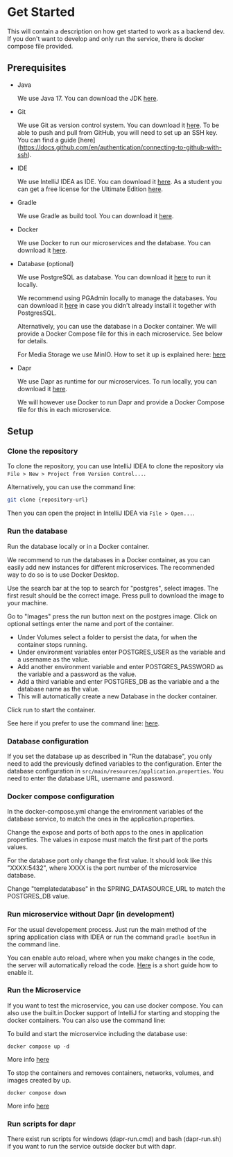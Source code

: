# Get Started

This will contain a description on how get started to work as a backend dev.
If you don't want to develop and only run the service, there is docker compose file provided.

## Prerequisites

- Java
  
  We use Java 17. You can download the JDK [here](https://www.oracle.com/java/technologies/downloads/#java17).
  
- Git

  We use Git as version control system. You can download it [here](https://git-scm.com/downloads). To be able to push and pull from GitHub, you will need to set up an SSH key. You can find a guide [here]  (https://docs.github.com/en/authentication/connecting-to-github-with-ssh).
  
- IDE

  We use IntelliJ IDEA as IDE. You can download it [here](https://www.jetbrains.com/idea/download/). As a student you can get a free license for the Ultimate Edition [here](https://www.jetbrains.com/community/education/#students).
  
- Gradle

  We use Gradle as build tool. You can download it [here](https://gradle.org/install/).
  
- Docker

  We use Docker to run our microservices and the database. You can download it [here](https://www.docker.com/products/docker-desktop).
  
- Database (optional)

  We use PostgreSQL as database. You can download it [here](https://www.postgresql.org/download/) to run it locally. 

  We recommend using PGAdmin locally to manage the databases. You can download it [here](https://www.pgadmin.org) in case you didn't already install it together with PostgresSQL.

  Alternatively, you can use the database in a Docker container. We will provide a Docker Compose file for this in each microservice. See below for details.

  For Media Storage we use MinIO. How to set it up is explained here: [here](https://min.io/docs/minio/container/index.html)

- Dapr

  We use Dapr as runtime for our microservices.
  To run locally, you can download it [here](https://docs.dapr.io/getting-started/install-dapr-cli/).

  We will however use Docker to run Dapr and provide a Docker Compose file for this in each microservice. 

## Setup

### Clone the repository

To clone the repository,  you can use IntelliJ IDEA to clone the repository via `File > New > Project from Version Control...`.

Alternatively, you can use the command line:

```bash
git clone {repository-url}
```

Then you can open the project in IntelliJ IDEA via `File > Open...`.

### Run the database

Run the database locally or in a Docker container.

We recommend to run the databases in a Docker container, as you can easily add new instances for different microservices. 
The recommended way to do so is to use Docker Desktop. 

Use the search bar at the top to search for "postgres", select images. The first result should be the correct image.
Press pull to download the image to your machine.

Go to "Images" press the run button next on the postgres image.
Click on optional settings enter the name and port of the container. 

* Under Volumes select a folder to persist the data, for when the container stops running.
* Under environment variables enter POSTGRES_USER as the variable and a username as the value.
* Add another environment variable and enter POSTGRES_PASSWORD as the variable and a password as the value.
* Add a third variable and enter POSTGRES_DB as the variable and a the database name as the value. 
* This will automatically create a new Database in the docker container.

Click run to start the container.

See here if you prefer to use the command line: [here](https://www.baeldung.com/ops/postgresql-docker-setup).

### Database configuration

If you set the database up as described in "Run the database", you only need to add the previously defined variables to the configuration.
Enter the database configuration in `src/main/resources/application.properties`. You need to enter the database URL, username and password.

### Docker compose configuration
In the docker-compose.yml change the environment variables of the database service, to match the ones in the application.properties.

Change the expose and ports of both apps to the ones in application properties. The values in expose must match the first part of the ports values.

For the database port only change the first value. It should look like this "XXXX:5432",
where XXXX is the port number of the microservice database.

Change "templatedatabase" in the SPRING_DATASOURCE_URL to match the POSTGRES_DB value.

### Run microservice without Dapr (in development)

For the usual developement process.
Just run the main method of the spring application class with IDEA or run the command `gradle bootRun` in the command line.

You can enable auto reload, where when you make changes in the code, the server will automatically reload the code. [Here](https://dev.to/imanuel/auto-reload-springboot-in-intellij-idea-1l65) is a short guide how to enable it.

### Run the Microservice
If you want to test the microservice, you can use docker compose. You can also use the built.in Docker support of IntelliJ for starting and stopping the docker containers. You can also use the command line:

To build and start the microservice including the database use:
```
docker compose up -d
```

More info [here](https://docs.docker.com/engine/reference/commandline/compose_up/)

To stop the containers and removes containers, networks, volumes, and images created by up.
```
docker compose down
```
More info [here](https://docs.docker.com/engine/reference/commandline/compose_down/)

### Run scripts for dapr

There exist run scripts for windows (dapr-run.cmd) and bash (dapr-run.sh) if you want to run the service outside docker but with dapr.
